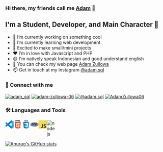 ### Hi there, my friends call me <a href="adamzullowa.vercel.app">Adam</a> 👋

## I'm a Student, Developer, and Main Character 🤣

- 🔭 I’m currently working on something cool
- 🌱 I’m currently learning web development
- 👯 Excited to make small/mini projects
- ❤️ I’m in love with Javascript and PHP
- 😄 I'm natively speak Indonesian and good understand english
- 💬 You can check my web page <a href="adamzullowa.vercel.app">Adam Zullowa</a>
- 📫 Get in touch at my instagram <a href="instagram.com/adam.sql">@adam.sql</a>

### 🔗 Connect with me

<p align="left">
<a href="https://twitter.com/adam_sql" target="blank"><img align="center" src="https://raw.githubusercontent.com/rahuldkjain/github-profile-readme-generator/master/src/images/icons/Social/twitter.svg" alt="adam_sql" height="30" width="40" /></a>
<a href="https://linkedin.com/in/adam-zullowa-06" target="blank"><img align="center" src="https://raw.githubusercontent.com/rahuldkjain/github-profile-readme-generator/master/src/images/icons/Social/linked-in-alt.svg" alt="adam-zullowa-06" height="30" width="40" /></a>
<a href="https://instagram.com/adam.sql" target="blank"><img align="center" src="https://raw.githubusercontent.com/rahuldkjain/github-profile-readme-generator/master/src/images/icons/Social/instagram.svg" alt="@adam.sql" height="30" width="40" /></a>
<a href="https://facebook.com/AdamZullowa06" target="blank"><img align="center" src="https://raw.githubusercontent.com/rahuldkjain/github-profile-readme-generator/master/src/images/icons/Social/facebook.svg" alt="AdamZullowa06" height="30" width="40" /></a>
</p>

### 🛠 Languages and Tools

<img align="left" alt="Visual Studio Code" width="26px" src="https://raw.githubusercontent.com/github/explore/80688e429a7d4ef2fca1e82350fe8e3517d3494d/topics/visual-studio-code/visual-studio-code.png" />
<img align="left" alt="HTML5" width="26px" src="https://raw.githubusercontent.com/github/explore/80688e429a7d4ef2fca1e82350fe8e3517d3494d/topics/html/html.png" />
<img align="left" alt="CSS3" width="26px" src="https://raw.githubusercontent.com/github/explore/80688e429a7d4ef2fca1e82350fe8e3517d3494d/topics/css/css.png" />
<img align="left" alt="PHP" width="26px" src="https://raw.githubusercontent.com/github/explore/80688e429a7d4ef2fca1e82350fe8e3517d3494d/topics/php/php.png" />
<img align="left" alt="JavaScript" width="26px" src="https://raw.githubusercontent.com/github/explore/80688e429a7d4ef2fca1e82350fe8e3517d3494d/topics/javascript/javascript.png" />
<img align="left" alt="nodejs" width="26px" src="https://img.icons8.com/color/48/000000/nodejs.png"/>
<a align="left" href="https://icons8.com/icon/UFXRpPFebwa2/mysql-logo"></a>

<br>
<br>
<br>

[![Anurag's GitHub stats](https://github-readme-stats.vercel.app/api?username=adamzullowa06)](https://github.com/anuraghazra/github-readme-stats)

